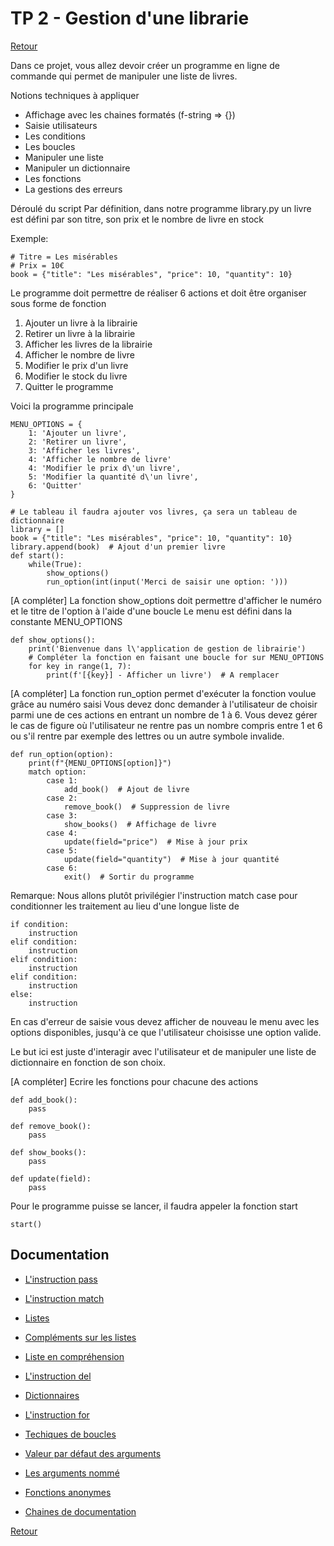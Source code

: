 # TP 2 - Gestion d'une librarie

[Retour](../README.md)

Dans ce projet, vous allez devoir créer un programme en ligne de commande qui permet de manipuler une liste de livres.


Notions techniques à appliquer


- Affichage avec les chaines formatés (f-string => {})
- Saisie utilisateurs
- Les conditions
- Les boucles
- Manipuler une liste
- Manipuler un dictionnaire
- Les fonctions
- La gestions des erreurs

Déroulé du script
Par définition, dans notre programme library.py un livre est défini par son titre, son prix et le nombre de livre en stock

Exemple:
```
# Titre = Les misérables  
# Prix = 10€
book = {"title": "Les misérables", "price": 10, "quantity": 10}
```

Le programme doit permettre de réaliser 6 actions  et doit être organiser sous forme de fonction
1. Ajouter un livre à la librairie
2. Retirer un livre à la librairie
3. Afficher les livres de la librairie
4. Afficher le nombre de livre
5. Modifier le prix d'un livre
6. Modifier le stock du livre
7. Quitter le programme

Voici la programme principale  
```
MENU_OPTIONS = { 
    1: 'Ajouter un livre', 
    2: 'Retirer un livre', 
    3: 'Afficher les livres', 
    4: 'Afficher le nombre de livre'
    4: 'Modifier le prix d\'un livre', 
    5: 'Modifier la quantité d\'un livre', 
    6: 'Quitter' 
}

# Le tableau il faudra ajouter vos livres, ça sera un tableau de dictionnaire 
library = [] 
book = {"title": "Les misérables", "price": 10, "quantity": 10} 
library.append(book)  # Ajout d'un premier livre 
def start(): 
    while(True): 
        show_options() 
        run_option(int(input('Merci de saisir une option: ')))
```

[A compléter] La fonction show_options doit permettre d'afficher le numéro et le titre de l'option à l'aide d'une boucle 
Le menu est défini dans la constante MENU_OPTIONS

```
def show_options(): 
    print('Bienvenue dans l\'application de gestion de librairie') 
    # Compléter la fonction en faisant une boucle for sur MENU_OPTIONS 
    for key in range(1, 7): 
        print(f'[{key}] - Afficher un livre')  # A remplacer
```


[A compléter] La fonction run_option permet d'exécuter la fonction voulue grâce au numéro saisi
Vous devez donc demander à l'utilisateur de choisir parmi une de ces actions en entrant un nombre de 1 à 6.
Vous devez gérer le cas de figure où l'utilisateur ne rentre pas un nombre compris entre 1 et 6 ou s'il rentre par exemple des lettres ou un autre symbole invalide. 
```
def run_option(option): 
    print(f"{MENU_OPTIONS[option]}") 
    match option: 
        case 1: 
            add_book()  # Ajout de livre 
        case 2: 
            remove_book()  # Suppression de livre 
        case 3: 
            show_books()  # Affichage de livre 
        case 4: 
            update(field="price")  # Mise à jour prix 
        case 5: 
            update(field="quantity")  # Mise à jour quantité 
        case 6: 
            exit()  # Sortir du programme
```

Remarque: Nous allons plutôt privilégier l'instruction match case  pour conditionner les traitement au lieu d'une longue liste de 
```
if condition: 
    instruction 
elif condition: 
    instruction
elif condition:  
    instruction
elif condition:  
    instruction 
else: 
    instruction
```

En cas d'erreur de saisie vous devez afficher de nouveau le menu avec les options disponibles, jusqu'à ce que l'utilisateur choisisse une option valide.

Le but ici est juste d'interagir avec l'utilisateur et de manipuler une liste de dictionnaire en fonction de son choix.

[A compléter]  Ecrire les fonctions pour chacune des actions
```
def add_book():
    pass

def remove_book():
    pass

def show_books():
    pass

def update(field):
    pass

```

Pour le programme puisse se lancer, il faudra appeler la fonction start
```
start()
```

## Documentation
- [L'instruction pass](https://docs.python.org/fr/3/tutorial/controlflow.html#pass-statements)

- [L'instruction match](https://docs.python.org/fr/3/tutorial/controlflow.html#match-statements)

- [Listes](https://docs.python.org/fr/3/tutorial/introduction.html#lists)

- [Compléments sur les listes](https://docs.python.org/fr/3/tutorial/datastructures.html#more-on-lists)

- [Liste en compréhension](https://docs.python.org/fr/3/tutorial/datastructures.html#list-comprehensions)

- [L'instruction del](https://docs.python.org/3/tutorial/datastructures.html#the-del-statement)

- [Dictionnaires](https://docs.python.org/fr/3/tutorial/datastructures.html#dictionaries)

- [L'instruction for](https://docs.python.org/fr/3/tutorial/controlflow.html#for-statements)

- [Techiques de boucles](https://docs.python.org/fr/3/tutorial/datastructures.html#looping-techniques)

- [Valeur par défaut des arguments](https://docs.python.org/fr/3/tutorial/controlflow.html#default-argument-values)

- [Les arguments nommé](https://docs.python.org/fr/3/tutorial/controlflow.html#keyword-arguments)

- [Fonctions anonymes](https://docs.python.org/fr/3/tutorial/controlflow.html#lambda-expressions)

- [Chaines de documentation](https://docs.python.org/fr/3/tutorial/controlflow.html#documentation-strings)


[Retour](../README.md)